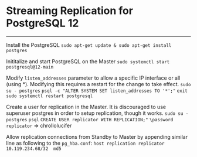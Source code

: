 # Streaming Replication for PostgreSQL 12 #
---

Install the PostgreSQL
`sudo apt-get update & sudo apt-get install postgres`

Inititalize and start PostgreSQL on the Master
`sudo systemctl start postgresql@12-main`

Modify `listen_addresses` parameter to allow a specific IP interface or all (using *). Modifying this requires a restart for the change to take effect.
`sudo su - postgres`
`psql -c "ALTER SYSTEM SET listen_addresses TO '*';"`
`exit`
`sudo systemctl restart postgresql`

Create a user for replication in the Master. It is discouraged to use superuser postgres in order to setup replication, though it works.
`sudo su - postgres`
`psql`
`CREATE USER replicator WITH REPLICATION;"`
`\password replicator`
=> chrollolucifer

Allow replication connections from Standby to Master by appending similar line as following to the `pg_hba.conf`:
`host replication replicator  10.119.234.68/32  md5`